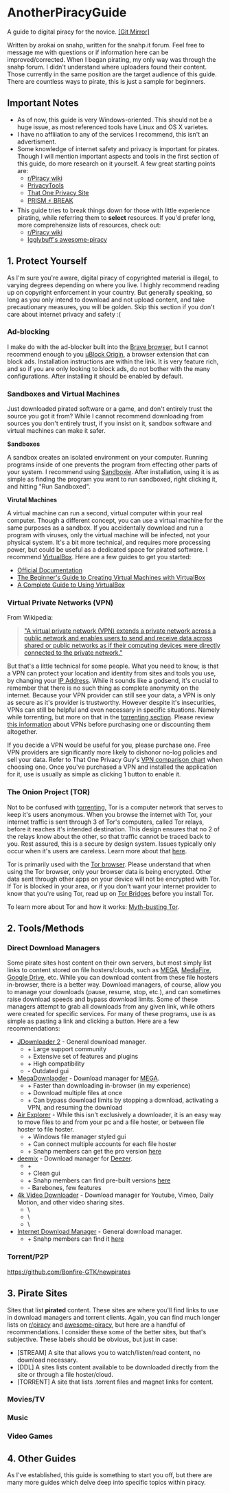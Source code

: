 # AnotherPiracyGuide

A guide to digital piracy for the novice. [[Git Mirror]]()

Written by arokai on snahp, written for the snahp.it forum. Feel free to message me with questions or if information here can be improved/corrected. When I began pirating, my only way was through the snahp forum. I didn't understand where uploaders found their content. Those currently in the same position are the target audience of this guide. There are countless ways to pirate, this is just a sample for beginners. 

## Important Notes

- As of now, this guide is very Windows-oriented. This should not be a huge issue, as most referenced tools have Linux and OS X varietes. 
- I have no affliiation to any of the services I recommend, this isn't an advertisment.
- Some knowledge of internet safety and privacy is important for pirates. Though I will mention important aspects and tools in the first section of this guide, do more research on it yourself. A few great starting points are:
    - [r/Piracy wiki](https://www.reddit.com/r/Privacy/wiki/index)
    - [PrivacyTools](https://www.privacytools.io/)
    - [That One Privacy Site](https://thatoneprivacysite.net/about/)
    - [PRISM ⚡ BREAK](https://prism-break.org/en/)
- This guide tries to break things down for those with little experience pirating, while referring them to **select** resources. If you'd prefer long, more comprehensize lists of resources, check out:
    - [r/Piracy wiki](https://www.reddit.com/r/Piracy/wiki/index)
    - [Igglybuff's awesome-piracy](https://github.com/Igglybuff/awesome-piracy)   
 
## 1. Protect Yourself

As I'm sure you're aware, digital piracy of copyrighted material is illegal, to varying degrees depending on where you live. I highly recommend reading up on copyright enforcement in your country. But generally speaking, so long as you only intend to download and not upload content, and take precautionary measures, you will be golden. Skip this section if you don't care about internet privacy and safety :(

### Ad-blocking

I make do with the ad-blocker built into the [Brave browser](https://brave.com/), but I cannot recommend enough to you [uBlock Origin](https://github.com/gorhill/uBlock), a browser extension that can block ads. Installation instructions are within the link. It is very feature rich, and so if you are only looking to block ads, do not bother with the many configurations. After installing it should be enabled by default.

### Sandboxes and Virtual Machines

Just downloaded pirated software or a game, and don't entirely trust the source you got it from? While I cannot recommend downloading from sources you don't entirely trust, if you insist on it, sandbox software and virtual machines can make it safer. 

**Sandboxes**

A sandbox creates an isolated environment on your computer. Running programs inside of one prevents the program from effecting other parts of your system. I recommend using [Sandboxie](https://www.sandboxie.com/DownloadSandboxie). After installation, using it is as simple as finding the program you want to run sandboxed, right clicking it, and hitting "Run Sandboxed".

**Virutal Machines**

A virtual machine can run a second, virtual computer within your real computer. Though a different concept, you can use a virtual machine for the same purposes as a sandbox. If you accidentally download and run a program with viruses, only the virtual machine will be infected, not your physical system. It's a bit more technical, and requires more processing power, but could be useful as a dedicated space for pirated software. I recommend [VirtualBox](https://www.virtualbox.org/wiki/Downloads). Here are a few guides to get you started:

- [Official Documentation](https://www.virtualbox.org/manual/UserManual.html)
- [The Beginner's Guide to Creating Virtual Machines with VirtualBox](https://lifehacker.com/the-beginners-guide-to-creating-virtual-machines-with-v-5204434)
- [A Complete Guide to Using VirtualBox](https://www.nakivo.com/blog/use-virtualbox-quick-overview/)

### Virtual Private Networks (VPN)

From Wikipedia:
> ["A virtual private network (VPN) extends a private network across a public network and enables users to send and receive data across shared or public networks as if their computing devices were directly connected to the private network."](https://en.wikipedia.org/wiki/Virtual_private_network)

But that's a little technical for some people. What you need to know, is that a VPN can protect your location and identity from sites and tools you use, by changing your [IP Address](https://simple.wikipedia.org/wiki/IP_address). While it sounds like a godsend, it's crucial to remember that there is no such thing as complete anonymity on the internet. Because your VPN provider can still see your data, a VPN is only as secure as it's provider is trustworthy. However despite it's insecurities, VPNs can still be helpful and even necessary in specific situations. Namely while torrenting, but more on that in the [torrenting section](). Please review [this information](https://www.privacytools.io/providers/vpn/#info) about VPNs before purchasing one or discounting them altogether. 

If you decide a VPN would be useful for you, please purchase one. Free VPN providers are significantly more likely to dishonor no-log policies and sell your data. Refer to That One Privacy Guy's [VPN comparison chart](https://thatoneprivacysite.net/#simle-vpn-comparison) when choosing one. Once you've purchased a VPN and installed the application for it, use is usually as simple as clicking 1 button to enable it.

### The Onion Project (TOR)

Not to be confused with [torrenting](), Tor is a computer network that serves to keep it's users anonymous. When you browse the internet with Tor, your internet traffic is sent through 3 of Tor's computers, called Tor relays, before it reaches it's intended destination. This design ensures that no 2 of the relays know about the other, so that traffic cannot be traced back to you. Rest assured, this is a secure by design system. Issues typically only occur when it's users are careless. Learn more about that [here](https://www.youtube.com/watch?v=-uDYvy2jQzM).

Tor is primarily used with the [Tor browser](https://www.torproject.org/). Please understand that when using the Tor browser, only your browser data is being encrypted. Other data sent through other apps on your device will not be encrypted with Tor. If Tor is blocked in your area, or if you don't want your internet provider to know that you're using Tor, read up on [Tor Bridges](https://tb-manual.torproject.org/bridges/) before you install Tor. 

To learn more about Tor and how it works: [Myth-busting Tor](https://write.privacytools.io/my-thoughts-on-security/slicing-onions-part-1-myth-busting-tor).

## 2. Tools/Methods

### Direct Download Managers

Some pirate sites host content on their own servers, but most simply list links to content stored on file hosters/clouds, such as [MEGA](https://mega.nz/start), [MediaFire](https://www.mediafire.com/), [Google Drive](https://www.google.com/drive/), etc. While you can download content from these file hosters in-browser, there is a better way. Download managers, of course, allow you to manage your downloads (pause, resume, stop, etc.), and can sometimes raise download speeds and bypass download limits. Some of these managers attempt to grab all downloads from any given link, while others were created for specific services. For many of these programs, use is as simple as pasting a link and clicking a button. Here are a few recommendations:

- [JDownloader 2](https://jdownloader.org/jdownloader2) - General download manager.
    - \+ Large support community
    - \+ Extensive set of features and plugins
    - \+ High compatibility
    - \- Outdated gui
- [MegaDownlaoder](https://mega.nz/file/QrJExCAI#jMaDpNUJc68otKJduevyWlTLRI1tKhdyqVykIWAhwio) - Download manager for [MEGA](https://mega.nz/start).
    - \+ Faster than downloading in-browser (in my experience) 
    - \+ Download multiple files at once
    - \+ Can bypass download limits by stopping a download, activating a VPN, and resuming the download
- [Air Explorer](https://www.airexplorer.net/en/download/) - While this isn't exclusively a downloader, it is an easy way to move files to and from your pc and a file hoster, or between file hoster to file hoster. 
    - \+ Windows file manager styled gui
    - \+ Can connect multiple accounts for each file hoster
    - \+ Snahp members can get the pro version [here](https://forum.snahp.it/viewtopic.php?f=40&t=222126&hilit=air+explorer)
- [deemix](https://deemix.app/) - Download manager for [Deezer](https://www.deezer.com/en/).
    - \+ 
    - \+ Clean gui
    - \+ Snahp members can find pre-built versions [here](https://forum.snahp.it/viewtopic.php?f=40&t=226887)
    - \- Barebones, few features
- [4k Video Downloader]() - Download manager for Youtube, Vimeo, Daily Motion, and other video sharing sites.
    - \
    - \
    - \
- [Internet Download Manager]() - General download manager. 
    - \+ Snahp members can find it [here](https://forum.snahp.it/viewtopic.php?f=40&t=222267)

### Torrent/P2P



https://github.com/Bonfire-GTK/newpirates

## 3. Pirate Sites

Sites that list **pirated** content. These sites are where you'll find links to use in download managers and torrent clients. Again, you can find much longer lists on [r/piracy](https://www.reddit.com/r/Piracy/wiki/index) and [awesome-piracy](https://github.com/Igglybuff/awesome-piracy), but here are a handful of recommendations. I consider these some of the better sites, but that's subjective. These labels should be obvious, but just in case:

- [STREAM] A site that allows you to watch/listen/read content, no download necessary.
- [DDL] A sites lists content available to be downloaded directly from the site or through a file hoster/cloud.
- [TORRENT] A site that lists .torrent files and magnet links for content.

### Movies/TV

### Music

### Video Games

## 4. Other Guides

As I've established, this guide is something to start you off, but there are many more guides which delve deep into specific topics within piracy. 
